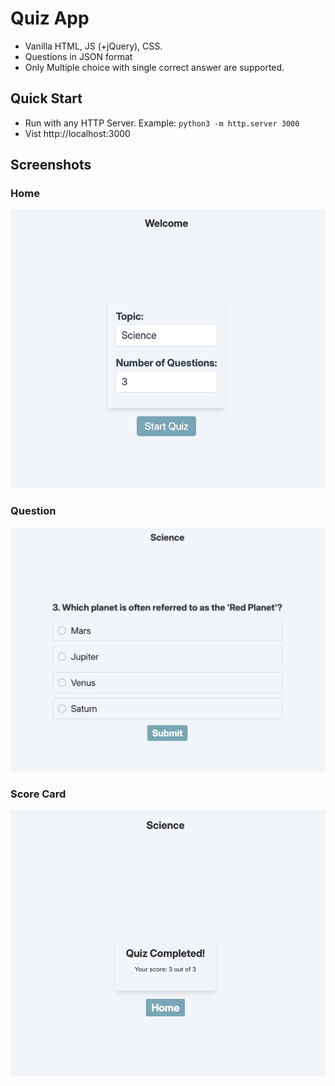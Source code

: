 # Quiz App

- Vanilla HTML, JS (+jQuery), CSS.
- Questions in JSON format
- Only Multiple choice with single correct answer are supported.

## Quick Start
- Run with any HTTP Server. Example: `python3 -m http.server 3000`
- Vist http://localhost:3000

## Screenshots

### Home
![Home](home.png)

### Question
![Question](question.png)

### Score Card
![Score](scorecard.png)